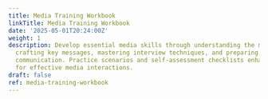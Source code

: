 ```yaml
---
title: Media Training Workbook
linkTitle: Media Training Workbook
date: '2025-05-01T20:24:00Z'
weight: 1
description: Develop essential media skills through understanding the media landscape,
  crafting key messages, mastering interview techniques, and preparing for crisis
  communication. Practice scenarios and self-assessment checklists enhance readiness
  for effective media interactions.
draft: false
ref: media-training-workbook
---
```


